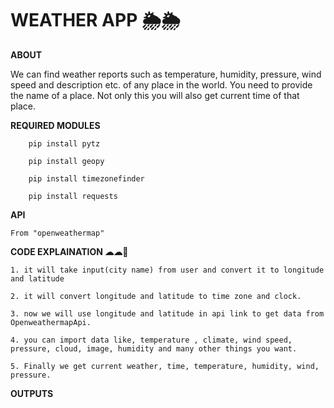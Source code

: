 # WEATHER APP 🌦🌦

**ABOUT**

   We can find weather reports such as temperature, humidity, pressure, wind speed and description etc. of any place in the world. You need to provide the name of a place. Not only this you will also get 
   current time of that place. 

**REQUIRED MODULES**

        pip install pytz 
  
        pip install geopy
  
        pip install timezonefinder
  
        pip install requests

**API**

    From "openweathermap"

**CODE EXPLAINATION ☁☁🔻**

    1. it will take input(city name) from user and convert it to longitude and latitude
   
    2. it will convert longitude and latitude to time zone and clock.

    3. now we will use longitude and latitude in api link to get data from OpenweathermapApi.
   
    4. you can import data like, temperature , climate, wind speed, pressure, cloud, image, humidity and many other things you want.
   
    5. Finally we get current weather, time, temperature, humidity, wind, pressure.

**OUTPUTS**

